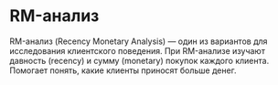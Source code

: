 # RM-анализ

RM-анализ (Recency Monetary Analysis) — один из вариантов для исследования клиентского поведения. При RM-анализе изучают давность (recency) и сумму (monetary) покупок каждого клиента. Помогает понять, какие клиенты приносят больше денег.
